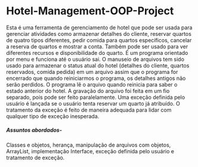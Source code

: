 # Hotel-Management-OOP-Project

Esta é uma ferramenta de gerenciamento de hotel que pode ser usada para gerenciar
atividades como armazenar detalhes do cliente, reservar quartos de quatro tipos diferentes, pedir comida
para quartos específicos, cancelar a reserva de quartos e mostrar a conta. Também pode ser usado para ver
diferentes recursos e disponibilidade do quarto. É um programa orientado por menu e funciona até
o usuário sai. O manuseio de arquivos tem sido usado para armazenar o status atual do
hotel (detalhes do cliente, quartos reservados, comida pedida) em um arquivo assim que o programa for encerrado
que quando reiniciarmos o programa, os detalhes antigos não serão perdidos. O programa lê o arquivo
quando reinicia para saber o estado anterior do hotel. A gravação do arquivo foi feita em um
fio separado, pois pode ser feito paralelamente. Uma exceção definida pelo usuário é lançada se o usuário
tenta reservar um quarto já atribuído. O tratamento da exceção é feito de maneira adequada para lidar com qualquer
tipo de exceção inesperada.
##### Assuntos abordados-
Classes e objetos, herança, manipulação de arquivos com objetos, ArrayList, implementação
Interface, exceção definida pelo usuário e tratamento de exceção.
